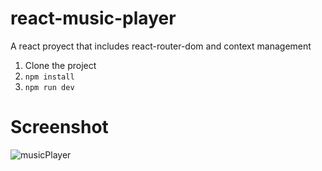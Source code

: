 # react-music-player

A react proyect that includes react-router-dom and context management

1. Clone the project
2. ``npm install``
3. ``npm run dev``

# Screenshot

![musicPlayer](https://user-images.githubusercontent.com/61117650/218341035-90b4e92f-db9f-4039-b77a-ccfbb3f693fc.png)
